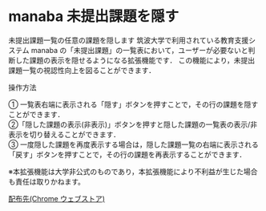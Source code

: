 # manaba 未提出課題を隠す

未提出課題一覧の任意の課題を隠します
筑波大学で利用されている教育支援システム manaba の「未提出課題」の一覧表において，ユーザーが必要ないと判断した課題の表示を隠せるようになる拡張機能です．
この機能により，未提出課題一覧の視認性向上を図ることができます．

操作方法

① 一覧表右端に表示される「隠す」ボタンを押すことで，その行の課題を隠すことができます．<br>
②「隠した課題の表示(非表示)」ボタンを押すと隠した課題の一覧表の表示/非表示を切り替えることができます．<br>
③ 一度隠した課題を再度表示する場合は，隠した課題一覧の右端に表示される「戻す」ボタンを押すことで，その行の課題を再表示することができます．<br>

※本拡張機能は大学非公式のものであり，本拡張機能により不利益が生じた場合も責任は取りかねます。

[配布先(Chrome ウェブストア)](https://chrome.google.com/webstore/detail/manaba%E6%9C%AA%E6%8F%90%E5%87%BA%E8%AA%B2%E9%A1%8C%E3%82%92%E9%9A%A0%E3%81%99/jaenngkigiiphcijdfeamkfnpclopfbi?hl=ja)
